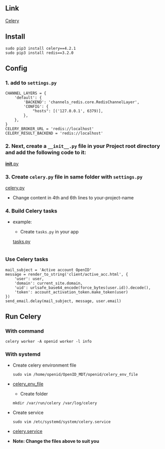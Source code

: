 ## Link
[Celery](https://knowpapa.com/django-celery-rabbitmq/)
## Install

```
sudo pip3 install celery==4.2.1
sudo pip3 install redis==3.2.0
```

## Config
### 1. add to `settings.py`

```
CHANNEL_LAYERS = {
    'default': {
        'BACKEND': 'channels_redis.core.RedisChannelLayer',
        'CONFIG': {
            "hosts": [('127.0.0.1', 6379)],
        },
    },
}
CELERY_BROKER_URL = 'redis://localhost'
CELERY_RESULT_BACKEND = 'redis://localhost'
```

### 2. Next, create a `__init__.py` file in your Project root directory and add the following code to it:

[__init__.py](https://github.com/vuvandang1995/2019_VVD/blob/master/Django/config/__init__.py)

### 3. Create `celery.py` file in same folder with `settings.py`

[celery.py](https://github.com/vuvandang1995/2019_VVD/blob/master/Django/config/celery.py)

- Change content in 4th and 6th lines to your-project-name

### 4. Build Celery tasks

- example:
  - Create `tasks.py` in your app
  
  [tasks.py](https://github.com/vuvandang1995/2019_VVD/blob/master/Django/config/tasks.py)
  
<img src="">
  
### Use Celery tasks

```
mail_subject = 'Active account OpenID'
message = render_to_string('client/active_acc.html', {
    'user': user,
    'domain': current_site.domain,
    'uid': urlsafe_base64_encode(force_bytes(user.id)).decode(),
    'token': account_activation_token.make_token(user)
})
send_email.delay(mail_subject, message, user.email)
```

## Run Celery
### With command

`celery worker -A openid worker -l info`

### With systemd
- Create celery environment file
    
    `sudo vim /home/openid/OpenID_MDT/openid/celery_env_file`
    
- [celery_env_file](https://github.com/vuvandang1995/2019_VVD/blob/master/Django/config/celery_env_file)
    
    - Create folder
    
    `mkdir /var/run/celery /var/log/celery`
    
- Create service
    
    `sudo vim /etc/systemd/system/celery.service`
    
- [celery.service](https://github.com/vuvandang1995/2019_VVD/blob/master/Django/config/celery.service)
    
- **Note: Change the files above to suit you**

